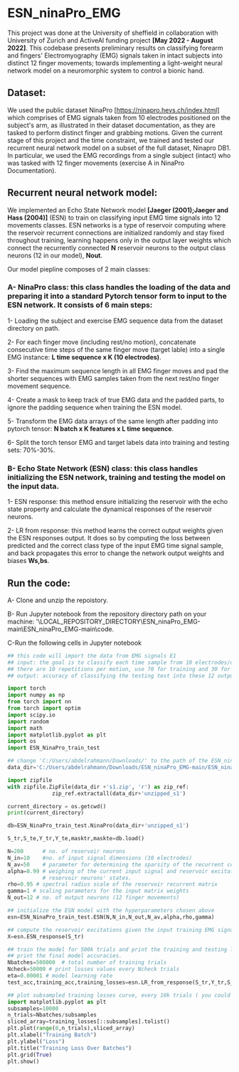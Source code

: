 # ESN_ninaPro_EMG

This project was done at the University of sheffield in collaboration with University of Zurich and ActiveAI funding project **[May 2022 - August 2022]**. This codebase presents preliminary results on classifying forearm and fingers' Electromyography (EMG) signals taken in intact subjects into distinct 12 finger movements; towards implementing a light-weight neural network model 
on a neuromorphic system to control a bionic hand. 

 ## Dataset: 
 We used the public dataset NinaPro [https://ninapro.hevs.ch/index.html] which comprises of EMG signals taken from 10 electrodes positioned on the subject's arm, as illustrated in their dataset documentation, as they are tasked to perform distinct finger and grabbing motions. 
Given the current stage of this project and the time constraint, we trained and tested our recurrent neural network model on a subset of the full dataset, Ninapro DB1. In particular, we used the EMG recordings from a single subject (intact) who was tasked with 12 finger movements (exercise A in NinaPro Documentation). 
 
 
 ## Recurrent neural network model: 
We implemented an Echo State Network model **[Jaeger (2001);Jaeger and Hass (2004)]** (ESN) to train on classifying input EMG time signals into 12 movements classes. ESN networks is a type of reservoir computing where the reservoir recurrent connections are initialized randomly and stay fixed throughout training, learning happens only in the output layer weights which connect the recurrently connected **N** reservoir neurons to the output class neurons (12 in our model), **Nout**.

Our model piepline composes of 2 main classes:

### A- NinaPro class: this class handles the loading of the data and preparing it into a standard Pytorch tensor form to input to the ESN network. It consists of 6 main steps:

1- Loading the subject and exercise EMG sequence data from the dataset directory on path.
   
2- For each finger move (including rest/no motion), concatenate consecutive time steps of the same finger move (target lable) into a single EMG instance: **L time sequence x K (10 electrodes)**.
   
3- Find the maximum sequence length in all EMG finger moves and pad the shorter sequences with EMG samples taken from the next rest/no finger movement sequence.
   
4- Create a mask to keep track of true EMG data and the padded parts, to ignore the padding sequence when training the ESN model.
   
5- Transform the EMG data arrays of the same length after padding into pytorch tensor: **N batch x K features x L time sequence**.
   
6- Split the torch tensor EMG and target labels data into training and testing sets: 70%-30%.  

  
###  B- Echo State Network (ESN) class: this class handles initializing the ESN network, training and testing the model on the input data.

1- ESN response: this method ensure initializing the reservoir with the echo state property and calculate the dynamical responses of the reservoir neurons. 
    
2- LR from response: this method learns the correct output weights given the ESN responses output. It does so by computing the loss between predicted and the correct class type of the input EMG time signal sample, and back propagates this error to change the network output weights and biases **Ws,bs**.   

 ## Run the code: 
 
A- Clone and unzip the repoistory.

B- Run Jupyter notebook from the repository directory path on your machine: '\LOCAL_REPOSITORY_DIRECTORY\ESN_ninaPro_EMG-main\ESN_ninaPro_EMG-main\code.

C-Run the following cells in Jupyter notebook

```python
## this code will import the data from EMG signals E1
## input: the goal is to classify each time sample from 10 electrodes/dimensions to a motion
## there are 10 repetitions per motion, use 70 for training and 30 for testing
## output: accuracy of classifying the testing test into these 12 output classes. 

import torch
import numpy as np
from torch import nn
from torch import optim
import scipy.io
import random
import math
import matplotlib.pyplot as plt
import os
import ESN_NinaPro_train_test
```


```python
## change 'C:/Users/abdelrahmann/Downloads/' to the path of the ESN_ninaPro_EMG-main repository on your machine
data_dir='C:/Users/abdelrahmann/Downloads/ESN_ninaPro_EMG-main/ESN_ninaPro_EMG-main/Data/'
```


```python
import zipfile
with zipfile.ZipFile(data_dir +'s1.zip', 'r') as zip_ref:
              zip_ref.extractall(data_dir+'unzipped_s1')
```


```python
current_directory = os.getcwd()
print(current_directory)
```


```python
db=ESN_NinaPro_train_test.NinaPro(data_dir+'unzipped_s1')

S_tr,S_te,Y_tr,Y_te,masktr,maskte=db.load()
```


```python
N=200      # no. of reservoir neurons
N_in=10    #no. of input signal dimensions (10 electrodes)
N_av=50    # parameter for determining the sparsity of the recurrent connections between the reservoir neurons
alpha=0.99 # weighing of the current input signal and reservoir excitations relative to the previous reservoir neurons' states in updating the current
           # reservoir neurons' states. 
rho=0.95 # spectral radius scale of the reservoir recurrent matrix
gamma=1 # scaling parameters for the input matrix weights
N_out=12 # no. of output neurons (12 finger movements)

## initialize the ESN model with the hyperparameters chosen above
esn=ESN_NinaPro_train_test.ESN(N,N_in,N_out,N_av,alpha,rho,gamma)

## compute the reservoir excitations given the input training EMG signals. 
X=esn.ESN_response(S_tr)
```


```python
## train the model for 500k trials and print the training and testing losses every 50k trials.
## print the final model accuracies.
Nbatches=500000  # total number of training trials
Ncheck=50000 # print losses values every Ncheck trials
eta=0.00001 # model learning rate
test_acc,training_acc,training_losses=esn.LR_from_response(S_tr,Y_tr,S_te,Y_te,Nbatches,eta,Ncheck,masktr,maskte)
```


```python
## plot subsampled training losses curve, every 10k trials ( you could pick other numbers)
import matplotlib.pyplot as plt
subsamples=10000
n_trials=Nbatches/subsamples
sliced_array=training_losses[::subsamples].tolist()
plt.plot(range(0,n_trials),sliced_array)
plt.xlabel("Training Batch")
plt.ylabel("Loss")
plt.title("Training Loss Over Batches")
plt.grid(True)
plt.show()
```



